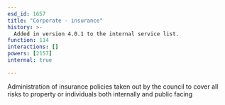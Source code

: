 ```yaml
---
esd_id: 1657
title: "Corporate - insurance"
history: >-
  Added in version 4.0.1 to the internal service list.
function: 114
interactions: []
powers: [2157]
internal: true

---
```


Administration of insurance policies taken out by the council to cover all risks to property or individuals both internally and public facing


